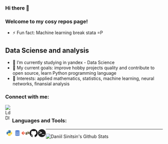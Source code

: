 ### Hi there 👋

### Welcome to my cosy repos page!
- ⚡ Fun fact: Machine learning break stata =P 

## Data Sciense and analysis

- 💼 I’m currently studying in yandex - Data Science
- 🥅 My current goals: improve hobby projects quality and contribute to open source, learn Python programming language
- 📖 Interests: applied mathematics, statistics, machine learning, neural networks, finansial analysis

### Connect with me:

[<img align="left" alt="LdDl" width="22 px" src="https://cdn.jsdelivr.net/npm/simple-icons@3.6.0/icons/telegram.svg" />][telegram]

<br />

### Languages and Tools:


<img align="left" alt="Python" width="26px" src="https://raw.githubusercontent.com/github/explore/80688e429a7d4ef2fca1e82350fe8e3517d3494d/topics/python/python.png" />
<img align="left" alt="PostgreSQL" width="26px" src="https://raw.githubusercontent.com/github/explore/80688e429a7d4ef2fca1e82350fe8e3517d3494d/topics/sql/sql.png" />
<img align="left" alt="Git" width="26px" src="https://raw.githubusercontent.com/github/explore/80688e429a7d4ef2fca1e82350fe8e3517d3494d/topics/git/git.png" />
<img align="left" alt="GitHub" width="26px" src="https://raw.githubusercontent.com/github/explore/78df643247d429f6cc873026c0622819ad797942/topics/github/github.png" />
<img align="left" alt="Terminal" width="26px" src="https://raw.githubusercontent.com/github/explore/80688e429a7d4ef2fca1e82350fe8e3517d3494d/topics/terminal/terminal.png" />


---

<img align="left" alt="Daniil Sinitsin's Github Stats" src="https://github-readme-stats.lddl.vercel.app/api?username=DaniilSinitsin&show_icons=true&hide_border=true" />

[telegram]: https://t.me/DanySinitsin

